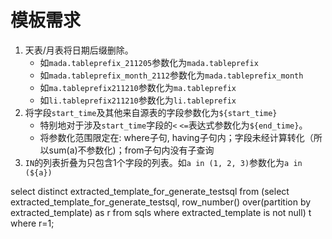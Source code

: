 # 模板需求
1. 天表/月表将日期后缀删除。
    * 如`mada.tableprefix_211205`参数化为`mada.tableprefix`
    * 如`mada.tableprefix_month_2112`参数化为`mada.tableprefix_month`
    * 如`ma.tableprefix211210`参数化为`ma.tableprefix`
    * 如`li.tableprefix211210`参数化为`li.tableprefix`
2. 将字段`start_time`及其他来自源表的字段参数化为`${start_time}`
    * 特别地对于涉及`start_time`字段的`<` `<=`表达式参数化为`${end_time}`。
    * 将参数化范围限定在: where子句, having子句内；字段未经计算转化（所以sum(a)不参数化)；from子句内没有子查询
4. `IN`的列表折叠为只包含1个字段的列表。如`a in (1, 2, 3)`参数化为`a in (${a})`
 
select distinct extracted_template_for_generate_testsql from (select extracted_template_for_generate_testsql, row_number() over(partition by extracted_template) as r from sqls where extracted_template is not null) t where r=1;
